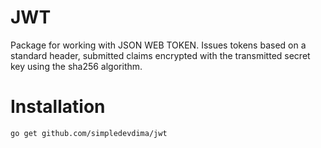 # JWT
Package for working with JSON WEB TOKEN.
Issues tokens based on a standard header, submitted claims encrypted with the transmitted secret key using the sha256 algorithm.

# Installation
```
go get github.com/simpledevdima/jwt
```
